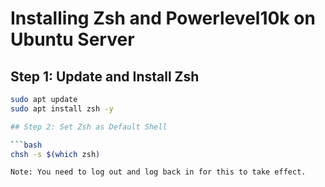 # Installing Zsh and Powerlevel10k on Ubuntu Server

## Step 1: Update and Install Zsh

```bash
sudo apt update
sudo apt install zsh -y

## Step 2: Set Zsh as Default Shell

```bash
chsh -s $(which zsh)

Note: You need to log out and log back in for this to take effect.